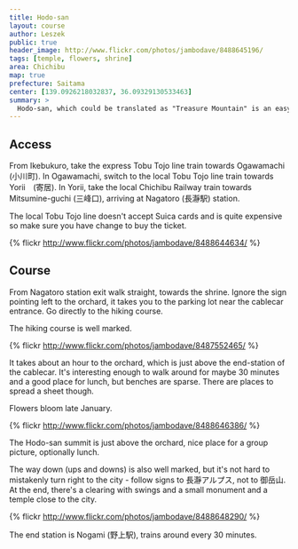 ```yaml
---
title: Hodo-san
layout: course
author: Leszek
public: true
header_image: http://www.flickr.com/photos/jambodave/8488645196/
tags: [temple, flowers, shrine]
area: Chichibu
map: true
prefecture: Saitama
center: [139.0926218032837, 36.09329130533463]
summary: >
  Hodo-san, which could be translated as "Treasure Mountain" is an easy to climb mountain with an orchard of allspice trees. Recommended in late January or early February when the trees are in bloom.
---
```


## Access

From Ikebukuro, take the express Tobu Tojo line train towards Ogawamachi (小川町). In Ogawamachi, switch to the local Tobu Tojo line train towards Yorii　(寄居). In Yorii, take the local Chichibu Railway train towards Mitsumine-guchi (三峰口), arriving at Nagatoro (長瀞駅) station.

The local Tobu Tojo line doesn't accept Suica cards and is quite expensive so make sure you have change to buy the ticket.

{% flickr http://www.flickr.com/photos/jambodave/8488644634/ %}

## Course

From Nagatoro station exit walk straight, towards the shrine. Ignore the sign pointing left to the orchard, it takes you to the parking lot near the cablecar entrance. Go directly to the hiking course. 

The hiking course is well marked. 

{% flickr http://www.flickr.com/photos/jambodave/8487552465/ %}

It takes about an hour to the orchard, which is just above the end-station of the cablecar. It's interesting enough to walk around for maybe 30 minutes and a good place for lunch, but benches are sparse. There are places to spread a sheet though.

Flowers bloom late January.

{% flickr http://www.flickr.com/photos/jambodave/8488646386/ %}

The Hodo-san summit is just above the orchard, nice place for a group picture, optionally lunch. 

The way down (ups and downs) is also well marked, but it's not hard to mistakenly turn right to the city - follow signs to 長瀞アルプス, not to 御岳山. At the end, there's a clearing with swings and a small monument and a temple close to the city.

{% flickr http://www.flickr.com/photos/jambodave/8488648290/ %}

The end station is Nogami (野上駅), trains around every 30 minutes.
